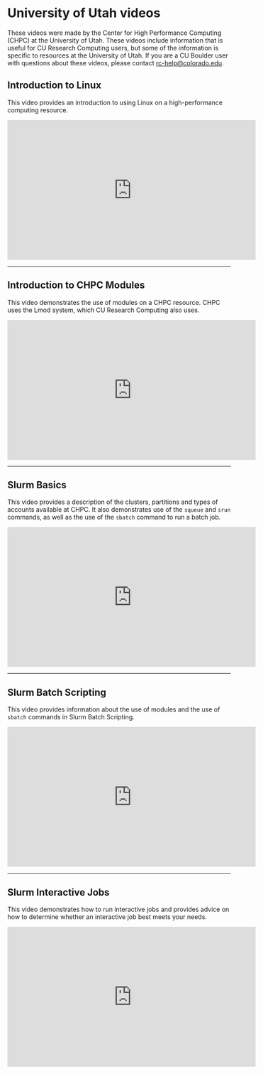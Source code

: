 # University of Utah videos

These videos were made by the Center for High Performance Computing (CHPC) at the University of Utah. These videos include information
that is useful for CU Research Computing users, but some of the information is specific to resources at the University of Utah. If you
are a CU Boulder user with questions about these videos, please contact <rc-help@colorado.edu>.

## Introduction to Linux

This video provides an introduction to using Linux on a high-performance computing resource.

<iframe width="560" height="315" src="https://www.youtube.com/embed/0EYrzOKtuBg" frameborder="0" allow="autoplay; encrypted-media" allowfullscreen></iframe>

---

## Introduction to CHPC Modules

This video demonstrates the use of modules on a CHPC resource. CHPC uses the Lmod system, which CU Research Computing also uses.

<iframe width="560" height="315" src="https://www.youtube.com/embed/Cu6C5lNLDAY" frameborder="0" allow="autoplay; encrypted-media" allowfullscreen></iframe>

---

## Slurm Basics

This video provides a description of the clusters, partitions and types of accounts available at CHPC. It also demonstrates use of the `squeue` and `srun` commands, as well as the use of the `sbatch` command to run a batch job.

<iframe width="560" height="315" src="https://www.youtube.com/embed/49DzPT9HFJM" frameborder="0" allow="autoplay; encrypted-media" allowfullscreen></iframe>

---

## Slurm Batch Scripting

This video provides information about the use of modules and the use of `sbatch` commands in Slurm Batch Scripting.

<iframe width="560" height="315" src="https://www.youtube.com/embed/LRJMQO7Ercw" frameborder="0" allow="autoplay; encrypted-media" allowfullscreen></iframe>

---

## Slurm Interactive Jobs

This video demonstrates how to run interactive jobs and provides advice on how to determine whether an interactive job best meets your needs.

<iframe width="560" height="315" src="https://www.youtube.com/embed/U2Bpg4sZ8Xg" frameborder="0" allow="autoplay; encrypted-media" allowfullscreen></iframe>
